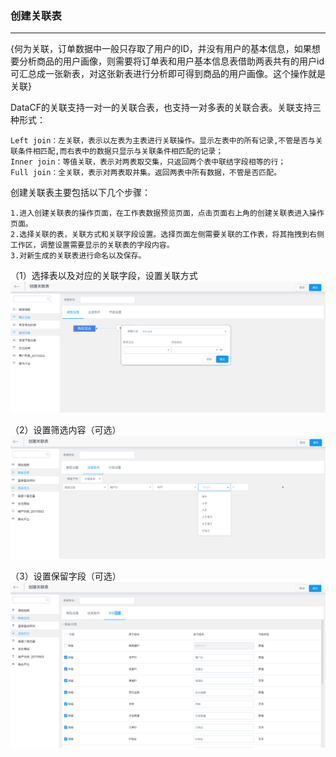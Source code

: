 ### 创建关联表

---

{何为关联，订单数据中一般只存取了用户的ID，并没有用户的基本信息，如果想要分析商品的用户画像，则需要将订单表和用户基本信息表借助两表共有的用户id可汇总成一张新表，对这张新表进行分析即可得到商品的用户画像。这个操作就是关联}

DataCF的关联支持一对一的关联合表，也支持一对多表的关联合表。关联支持三种形式：

```
Left join：左关联，表示以左表为主表进行关联操作。显示左表中的所有记录,不管是否与关联条件相匹配,而右表中的数据只显示与关联条件相匹配的记录；
Inner join：等值关联，表示对两表取交集，只返回两个表中联结字段相等的行；
Full join：全关联，表示对两表取并集。返回两表中所有数据，不管是否匹配。
```

创建关联表主要包括以下几个步骤：

```
1.进入创建关联表的操作页面，在工作表数据预览页面，点击页面右上角的创建关联表进入操作页面。
2.选择关联的表，关联方式和关联字段设置。选择页面左侧需要关联的工作表，将其拖拽到右侧工作区，调整设置需要显示的关联表的字段内容。
3.对新生成的关联表进行命名以及保存。
```

（1）选择表以及对应的关联字段，设置关联方式![](/_book/assets/关联表1.png)

（2）设置筛选内容（可选）![](/_book/assets/关联表2.png)

（3）设置保留字段（可选）![](/_book/assets/关联表3.png)

